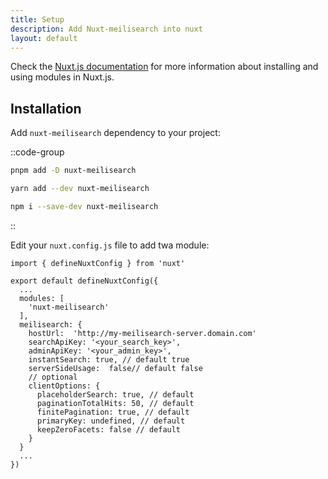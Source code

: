 ```yaml
---
title: Setup
description: Add Nuxt-meilisearch into nuxt
layout: default
---
```


Check the [Nuxt.js documentation](https://nuxtjs.org/api/configuration-modules#the-modules-property) for more information about installing and using modules in Nuxt.js.

## Installation

Add `nuxt-meilisearch` dependency to your project:

::code-group
  ```bash [pnpm]
  pnpm add -D nuxt-meilisearch
  ```
  ```bash [yarn]
  yarn add --dev nuxt-meilisearch
  ```
  ```bash [npm]
  npm i --save-dev nuxt-meilisearch
  ```
::

Edit your `nuxt.config.js` file to add twa module:

```ts{}[nuxt.config.js]
import { defineNuxtConfig } from 'nuxt'

export default defineNuxtConfig({
  ...
  modules: [
    'nuxt-meilisearch'
  ],
  meilisearch: {
    hostUrl:  'http://my-meilisearch-server.domain.com'
    searchApiKey: '<your_search_key>',
    adminApiKey: '<your_admin_key>',
    instantSearch: true, // default true
    serverSideUsage:  false// default false
    // optional
    clientOptions: {
      placeholderSearch: true, // default
      paginationTotalHits: 50, // default
      finitePagination: true, // default
      primaryKey: undefined, // default
      keepZeroFacets: false // default
    }
  }
  ...
})
```


